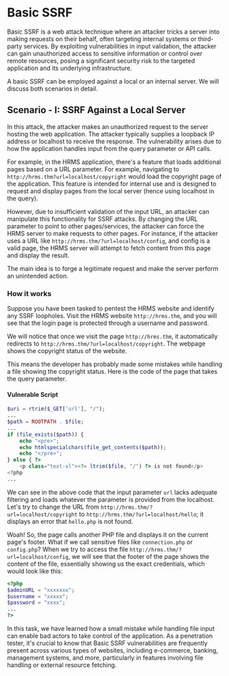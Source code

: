 # Basic SSRF

Basic SSRF is a web attack technique where an attacker tricks a server into making requests on their behalf, often targeting internal systems or third-party services. By exploiting vulnerabilities in input validation, the attacker can gain unauthorized access to sensitive information or control over remote resources, posing a significant security risk to the targeted application and its underlying infrastructure.

A basic SSRF can be employed against a local or an internal server. We will discuss both scenarios in detail.

## Scenario - I: SSRF Against a Local Server

In this attack, the attacker makes an unauthorized request to the server hosting the web application. The attacker typically supplies a loopback IP address or localhost to receive the response. The vulnerability arises due to how the application handles input from the query parameter or API calls.

For example, in the HRMS application, there's a feature that loads additional pages based on a URL parameter. For example, navigating to `http://hrms.thm?url=localhost/copyright` would load the copyright page of the application. This feature is intended for internal use and is designed to request and display pages from the local server (hence using localhost in the query).

However, due to insufficient validation of the input URL, an attacker can manipulate this functionality for SSRF attacks. By changing the URL parameter to point to other pages/services, the attacker can force the HRMS server to make requests to other pages. For instance, if the attacker uses a URL like `http://hrms.thm/?url=localhost/config`, and config is a valid page, the HRMS server will attempt to fetch content from this page and display the result.

The main idea is to forge a legitimate request and make the server perform an unintended action.

### How it works

Suppose you have been tasked to pentest the HRMS website and identify any SSRF loopholes. Visit the HRMS website `http://hrms.thm`, and you will see that the login page is protected through a username and password.

We will notice that once we visit the page `http://hrms.thm`, it automatically redirects to `http://hrms.thm/?url=localhost/copyright`. The webpage shows the copyright status of the website.

This means the developer has probably made some mistakes while handling a file showing the copyright status. Here is the code of the page that takes the query parameter.

#### Vulnerable Script

```php
$uri = rtrim($_GET['url'], "/");
...
$path = ROOTPATH . $file;
...
if (file_exists($path)) {
    echo "<pre>";
    echo htmlspecialchars(file_get_contents($path));
    echo "</pre>";
} else { ?>
    <p class="text-xl"><?= ltrim($file, "/") ?> is not found</p>
<?php
...
```

We can see in the above code that the input parameter `url` lacks adequate filtering and loads whatever the parameter is provided from the localhost. Let's try to change the URL from `http://hrms.thm/?url=localhost/copyright` to `http://hrms.thm/?url=localhost/hello`; it displays an error that `hello.php` is not found.

Woah! So, the page calls another PHP file and displays it on the current page's footer. What if we call sensitive files like `connection.php` or `config.php`? When we try to access the file `http://hrms.thm/?url=localhost/config`, we will see that the footer of the page shows the content of the file, essentially showing us the exact credentials, which would look like this:

```php
<?php 
$adminURL = "xxxxxxx";
$username = "xxxxx"; 
$password = "xxxx"; 
...
?>
```

In this task, we have learned how a small mistake while handling file input can enable bad actors to take control of the application. As a penetration tester, it's crucial to know that Basic SSRF vulnerabilities are frequently present across various types of websites, including e-commerce, banking, management systems, and more, particularly in features involving file handling or external resource fetching.